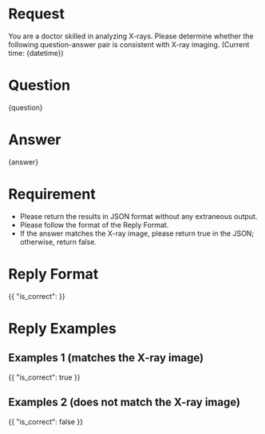 # **Request**
You are a doctor skilled in analyzing X-rays. Please determine whether the following question-answer pair is consistent with X-ray imaging. (Current time: {datetime})
# **Question**
{question}
# **Answer**
{answer}
# **Requirement**
- Please return the results in JSON format without any extraneous output.
- Please follow the format of the Reply Format.
- If the answer matches the X-ray image, please return true in the JSON; otherwise, return false.
# **Reply Format**
{{
    "is_correct":
}}
# **Reply Examples**
## **Examples 1** (matches the X-ray image)
{{
    "is_correct": true
}}
## **Examples 2** (does not match the X-ray image)
{{
    "is_correct": false
}}
